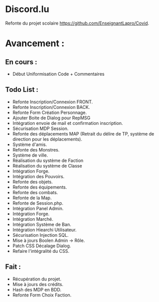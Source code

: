 # Discord.lu
Refonte du projet scolaire https://github.com/EnseignantLapro/Covid.

# Avancement :

## En cours :
- Début Uniformisation Code + Commentaires

## Todo List :
- Refonte Inscription/Connexion FRONT.
- Refonte Inscription/Connexion BACK.
- Refonte Form Création Personnage.
- Ajouter Boite de Dialog pour RepMSG
- Intégration envoie de mail et confirmation inscription.
- Sécurisation MDP Session.
- Refonte des déplacements MAP (Retrait du délire de TP, système de direction pour les déplacements).
- Système d'amis.
- Refonte des Monstres.
- Système de ville.
- Réalisation du système de Faction
- Réalisation du système de Classe
- Intégration Forge.
- Intégration des Pouvoirs.
- Refonte des objets.
- Refonte des équipements.
- Refonte des combats.
- Refonte de la Map.
- Refonte de Session.php.
- Intégration Panel Admin.
- Intégration Forge.
- Intégration Marché.
- Intégration Système de Ban.
- Intégration Hiearchi Utilisateur.
- Sécurisation Injection SQL.
- Mise à jours Boolen Admin -> Rôle.
- Patch CSS Décalage Dialog.
- Refaire l'intégralité du CSS.

## Fait :
- Récupération du projet.
- Mise à jours des crédits.
- Hash des MDP en BDD.
- Refonte Form Choix Faction.